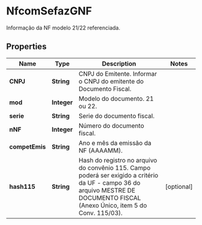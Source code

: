 

# NfcomSefazGNF

Informação da NF modelo 21/22 referenciada.

## Properties

| Name | Type | Description | Notes |
|------------ | ------------- | ------------- | -------------|
|**CNPJ** | **String** | CNPJ do Emitente.  Informar o CNPJ do emitente do Documento Fiscal. |  |
|**mod** | **Integer** | Modelo do documento.  21 ou 22. |  |
|**serie** | **String** | Serie do documento fiscal. |  |
|**nNF** | **Integer** | Número do documento fiscal. |  |
|**competEmis** | **String** | Ano e mês da emissão da NF (AAAAMM). |  |
|**hash115** | **String** | Hash do registro no arquivo do convênio 115.  Campo poderá ser exigido a critério da UF - campo 36 do arquivo MESTRE DE DOCUMENTO FISCAL (Anexo Único, item 5 do Conv. 115/03). |  [optional] |



